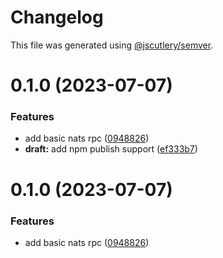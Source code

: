 # Changelog

This file was generated using [@jscutlery/semver](https://github.com/jscutlery/semver).

# 0.1.0 (2023-07-07)


### Features

* add basic nats rpc ([0948826](https://github.com/temarusanov/nx/commit/09488264b6dd6f4ff0c4f4bbeaeff18eb7b9b2e0))
* **draft:** add npm publish support ([ef333b7](https://github.com/temarusanov/nx/commit/ef333b7567c3df1f99393205cccd75443f28f065))



# 0.1.0 (2023-07-07)


### Features

* add basic nats rpc ([0948826](https://github.com/temarusanov/nx/commit/09488264b6dd6f4ff0c4f4bbeaeff18eb7b9b2e0))
